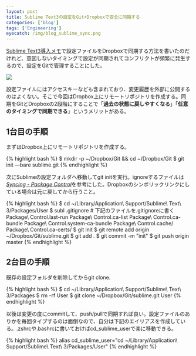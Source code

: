```yaml
---
layout: post
title: Sublime Text3の設定をGit+Dropboxで安全に同期する
categories: ['blog']
tags: ['Engineering']
eyecatch: /img/blog_sublime_sync.png
---
```


[Sublime Text3導入メモ](/jp/blog/hello-sublime/)で設定ファイルをDropboxで同期する方法を書いたのだけれど、意図しないタイミングで設定が同期されてコンフリクトが頻繁に発生するので、設定をGitで管理することにした。

<img src="/img/blog_sublime_sync.png" class="image-on-frame-small">

設定ファイルにはアクセスキーなども含まれており、変更履歴を外部に公開するのはよくない。そこで今回はDropbox上にリモートリポジトリを作成する。同期をGitとDropboxの2段階にすることで「**過去の状態に戻しやすくなる**」「**任意のタイミングで同期できる**」というメリットがある。

## 1台目の手順

まずはDropbox上にリモートリポジトリを作成する。

{% highlight bash %}
$ mkdir -p ~/Dropbox/Git && cd ~/Dropbox/Git
$ git init —bare sublime.git
{% endhighlight %}

次にSublimeの設定フォルダへ移動してgit initを実行。ignoreするファイルは<cite>[Syncing - Package Control](https://sublime.wbond.net/docs/syncing)</cite>を参考にした。Dropboxのシンボリックリンクにしている場合は元に戻してから行うこと。

{% highlight bash %}
$ cd ~/Library/Application\ Support/Sublime\ Text\ 3/Packages/User
$ subl .gitignore # 下記のファイルを.gitignoreに書く
	Package\ Control.last-run
	Package\ Control.ca-list
	Package\ Control.ca-bundle
	Package\ Control.system-ca-bundle
	Package\ Control.cache/
	Package\ Control.ca-certs/
$ git init
$ git remote add origin ~/Dropbox/Git/sublime.git
$ git add .
$ git commit -m "init"
$ git push origin master
{% endhighlight %}

## 2台目の手順

既存の設定フォルダを削除してからgit clone.

{% highlight bash %}
$ cd ~/Library/Application\ Support/Sublime\ Text\ 3/Packages
$ rm -rf User
$ git clone ~/Dropbox/Git/sublime.git User
{% endhighlight %}

以後は変更の度にcommitして、push/pullで同期すれば良い。設定ファイルのありかを毎回タイプするのは面倒なので、自分は下記のエイリアスを作成している。.zshrcや.bashrcに書いておけばcd_sublime_userで楽に移動できる。

{% highlight bash %}
alias cd_sublime_user="cd ~/Library/Application\ Support/Sublime\ Text\ 3/Packages/User"
{% endhighlight %}